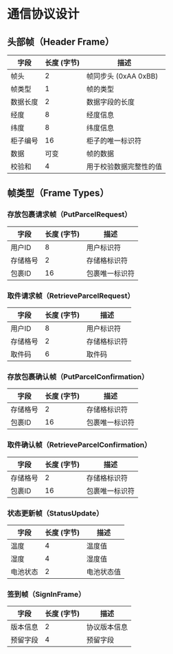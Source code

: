 # 通信协议设计

## 头部帧（Header Frame）

| 字段             | 长度 (字节) | 描述                         |
| ---------------- | ----------- | ---------------------------- |
| 帧头             | 2           | 帧同步头 (0xAA 0xBB)         |
| 帧类型           | 1           | 帧的类型                     |
| 数据长度         | 2           | 数据字段的长度               |
| 经度             | 8           | 经度信息                     |
| 纬度             | 8           | 纬度信息                     |
| 柜子编号         | 16          | 柜子的唯一标识符             |
| 数据             | 可变        | 帧的数据                     |
| 校验和           | 4           | 用于校验数据完整性的值       |

## 帧类型（Frame Types）

### 存放包裹请求帧（PutParcelRequest）

| 字段       | 长度 (字节) | 描述             |
| ---------- | ----------- | ---------------- |
| 用户ID     | 8           | 用户标识符       |
| 存储格号   | 2           | 存储格标识符     |
| 包裹ID     | 16          | 包裹唯一标识符   |

### 取件请求帧（RetrieveParcelRequest）

| 字段       | 长度 (字节) | 描述             |
| ---------- | ----------- | ---------------- |
| 用户ID     | 8           | 用户标识符       |
| 存储格号   | 2           | 存储格标识符     |
| 取件码     | 6           | 取件码           |

### 存放包裹确认帧（PutParcelConfirmation）

| 字段       | 长度 (字节) | 描述             |
| ---------- | ----------- | ---------------- |
| 存储格号   | 2           | 存储格标识符     |
| 包裹ID     | 16          | 包裹唯一标识符   |

### 取件确认帧（RetrieveParcelConfirmation）

| 字段       | 长度 (字节) | 描述             |
| ---------- | ----------- | ---------------- |
| 存储格号   | 2           | 存储格标识符     |
| 包裹ID     | 16          | 包裹唯一标识符   |

### 状态更新帧（StatusUpdate）

| 字段       | 长度 (字节) | 描述           |
| ---------- | ----------- | -------------- |
| 温度       | 4           | 温度值         |
| 湿度       | 4           | 湿度值         |
| 电池状态   | 2           | 电池状态值     |

### 签到帧（SignInFrame）

| 字段       | 长度 (字节) | 描述             |
| ---------- | ----------- | ---------------- |
| 版本信息   | 2           | 协议版本信息     |
| 预留字段   | 4           | 预留字段         |
